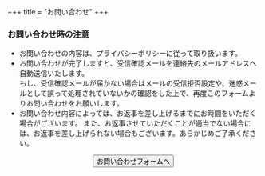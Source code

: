 +++
title = "お問い合わせ"
+++

### お問い合わせ時の注意

* お問い合わせの内容は、プライバシーポリシーに従って取り扱います。
* お問い合わせが完了しますと、受信確認メールを連絡先のメールアドレスへ自動送信いたします。  
もし、受信確認メールが届かない場合はメールの受信拒否設定や、迷惑メールとして誤って処理されていないかの確認をした上で、再度このフォームよりお問い合わせをお願いします。
* お問い合わせ内容によっては、お返事を差し上げるまでにお時間をいただく場合がございます。 また、お返事させていただくことが適当でない場合には、お返事を差し上げられない場合もございます。あらかじめご了承ください。

<center><input type="button" class="btn btn-default btn-lg" onclick="window.open('https://goo.gl/forms/ujDOZy8xJEeIvlka2')" value="お問い合わせフォームへ"></center>
